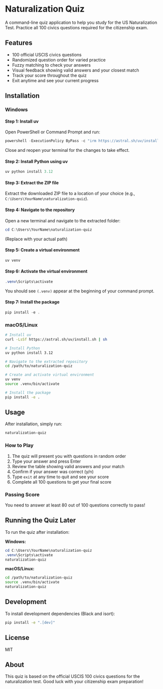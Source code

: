 # Naturalization Quiz

A command-line quiz application to help you study for the US Naturalization Test. Practice all 100 civics questions required for the citizenship exam.

## Features

- 100 official USCIS civics questions
- Randomized question order for varied practice
- Fuzzy matching to check your answers
- Visual feedback showing valid answers and your closest match
- Track your score throughout the quiz
- Exit anytime and see your current progress

## Installation

### Windows

#### Step 1: Install uv
Open PowerShell or Command Prompt and run:
```powershell
powershell -ExecutionPolicy ByPass -c "irm https://astral.sh/uv/install.ps1 | iex"
```

Close and reopen your terminal for the changes to take effect.

#### Step 2: Install Python using uv
```powershell
uv python install 3.12
```

#### Step 3: Extract the ZIP file
Extract the downloaded ZIP file to a location of your choice (e.g., `C:\Users\YourName\naturalization-quiz`).

#### Step 4: Navigate to the repository
Open a new terminal and navigate to the extracted folder:
```powershell
cd C:\Users\YourName\naturalization-quiz
```
(Replace with your actual path)

#### Step 5: Create a virtual environment
```powershell
uv venv
```

#### Step 6: Activate the virtual environment
```powershell
.venv\Scripts\activate
```

You should see `(.venv)` appear at the beginning of your command prompt.

#### Step 7: Install the package
```powershell
pip install -e .
```

### macOS/Linux

```bash
# Install uv
curl -LsSf https://astral.sh/uv/install.sh | sh

# Install Python
uv python install 3.12

# Navigate to the extracted repository
cd /path/to/naturalization-quiz

# Create and activate virtual environment
uv venv
source .venv/bin/activate

# Install the package
pip install -e .
```

## Usage

After installation, simply run:
```bash
naturalization-quiz
```

### How to Play

1. The quiz will present you with questions in random order
2. Type your answer and press Enter
3. Review the table showing valid answers and your match
4. Confirm if your answer was correct (y/n)
5. Type `exit` at any time to quit and see your score
6. Complete all 100 questions to get your final score

### Passing Score

You need to answer at least 80 out of 100 questions correctly to pass!

## Running the Quiz Later

To run the quiz after installation:

**Windows:**
```powershell
cd C:\Users\YourName\naturalization-quiz
.venv\Scripts\activate
naturalization-quiz
```

**macOS/Linux:**
```bash
cd /path/to/naturalization-quiz
source .venv/bin/activate
naturalization-quiz
```

## Development

To install development dependencies (Black and isort):
```bash
pip install -e ".[dev]"
```

## License

MIT

## About

This quiz is based on the official USCIS 100 civics questions for the naturalization test. Good luck with your citizenship exam preparation!